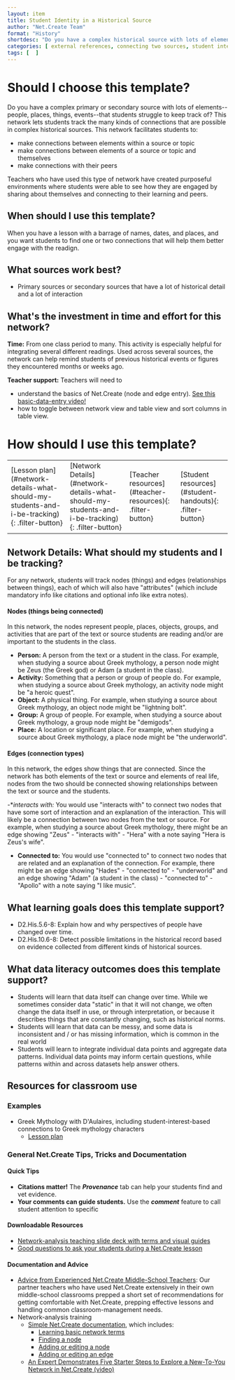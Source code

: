 ```yaml
---
layout: item
title: Student Identity in a Historical Source
author: "Net.Create Team"
format: "History"
shortdesc: "Do you have a complex historical source with lots of elements--people, places, things, events--that students struggle to keep track of?"
categories: [ external references, connecting two sources, student interests, text-to-text, text-to-self ]
tags: [  ]
---
```


# Should I choose this template?

Do you have a complex primary or secondary source with lots of elements--people, places, things, events--that students struggle to keep track of? This network lets students track the many kinds of connections that are possible in complex historical sources. This network facilitates students to: 
- make connections between elements within a source or topic
- make connections between elements of a source or topic and themselves
- make connections with their peers

Teachers who have used this type of network have created purposeful environments where students were able to see how they are engaged by sharing about themselves and connecting to their learning and peers. 

## When should I use this template?

When you have a lesson with a barrage of names, dates, and places, and you want students to find one or two connections that will help them better engage with the readign.

## What sources work best?

- Primary sources or secondary sources that have a lot of historical detail and a lot of interaction

## What's the investment in time and effort for this network?

**Time:** From one class period to many. This activity is especially helpful for integrating several different readings. Used across several sources, the network can help remind students of previous historical events or figures they encountered months or weeks ago.

**Teacher support:** Teachers will need to
- understand the basics of Net.Create (node and edge entry). [See this basic-data-entry video!](https://netcreate.org)
- how to toggle between network view and table view and sort columns in table view.

# How should I use this template?

<table>
<tr>
<td markdown=1>[Lesson plan](#network-details-what-should-my-students-and-i-be-tracking){: .filter-button}
</td>
<td markdown=1>[Network Details](#network-details-what-should-my-students-and-i-be-tracking){: .filter-button}
</td>
<td markdown=1>[Teacher resources](#teacher-resources){: .filter-button}
</td>
<td markdown=1>[Student resources](#student-handouts){: .filter-button}
</td>
</tr>
</table>

## Network Details: What should my students and I be tracking?

For any network, students will track nodes (things) and edges (relationships between things), each of which will also have "attributes" (which include mandatory info like citations and optional info like extra notes).

#### Nodes (things being connected)

In this network, the nodes represent people, places, objects, groups, and activities that are part of the text or source students are reading and/or are important to the students in the class. 

- **Person:** A person from the text or a student in the class. For example, when studying a source about Greek mythology, a person node might be Zeus (the Greek god) or Adam (a student in the class). 
- **Activity:** Something that a person or group of people do. For example, when studying a source about Greek mythology, an activity node might be "a heroic quest".
- **Object:** A physical thing. For example, when studying a source about Greek mythology, an object node might be "lightning bolt". 
- **Group:** A group of people. For example, when studying a source about Greek mythology, a group node might be "demigods". 
- **Place:** A location or significant place. For example, when studying a source about Greek mythology, a place node might be "the underworld". 

#### Edges (connection types)

In this network, the edges show things that are connected. Since the network has both elements of the text or source and elements of real life, nodes from the two should be connected showing relationships between the text or source and the students.

-**interacts with:* You would use "interacts with" to connect two nodes that have some sort of interaction and an explanation of the interaction. This will likely be a connection between two nodes from the text or source.  For example, when studying a source about Greek mythology, there might be an edge showing "Zeus" - "interacts with" - "Hera" with a note saying "Hera is Zeus's wife".

- **Connected to:** You would use "connected to" to connect two nodes that are related and an explanation of the connection. For example, there might be an edge showing "Hades" - "connected to" - "underworld" and an edge showing "Adam" (a student in the class) - "connected to" - "Apollo" with a note saying "I like music". 

## What learning goals does this template support?

- D2.His.5.6-8: Explain how and why perspectives of people have changed over time.
- D2.His.10.6-8: Detect possible limitations in the historical record based on evidence collected from different kinds of historical sources.

## What data literacy outcomes does this template support?

- Students will learn that data itself can change over time. While we sometimes consider data "static" in that it will not change, we often change the data itself in use, or through interpretation, or because it describes things that are constantly changing, such as historical norms.
- Students will learn that data can be messy, and some data is inconsistent and / or has missing information, which is common in the real world
- Students will learn to integrate individual data points and aggregate data patterns. Individual data points may inform certain questions, while patterns within and across datasets help answer others.

## Resources for classroom use

### Examples

- Greek Mythology with D'Aulaires, including student-interest-based connections to Greek mythology characters
	- [Lesson plan]({{site.urlresources}}/StudentToHistory_GreekMythology_LessonPlan.docx)

### General Net.Create Tips, Tricks and Documentation

#### Quick Tips

- **Citations matter!** The ***Provenance*** tab can help your students find and vet evidence.
- **Your comments can guide students.** Use the ***comment*** feature to call student attention to specific 

#### Downloadable Resources

- [Network-analysis teaching slide deck with terms and visual guides]({{site.urlresources}}/NetworkAnalysisTeachingSlideDeck.pptx)
- [Good questions to ask your students during a Net.Create lesson]({{site.urlresources}}/Good_Disciplinary-Data-Literacy_Questions_To_Ask.pptx)

#### Documentation and Advice

- [Advice from Experienced Net.Create Middle-School Teachers]({{site.urlresources}}/Classroom_Management_Tips.pptx): Our partner teachers who have used Net.Create extensively in their own middle-school classrooms prepped a short set of recommendations for getting comfortable with Net.Create, prepping effective lessons and handling common classroom-management needs.
- Network-analysis training
	- [Simple Net.Create documentation](https://netcreate.org/netcreate-userdocs/), which includes:
		- [Learning basic network terms](https://netcreate.org/netcreate-userdocs/docs/UserGuide/vocab/vocab.html)
		- [Finding a node](https://netcreate.org/netcreate-userdocs/docs/UserGuide/NodeSearch/nodeSearch.html)
		- [Adding or editing a node](https://netcreate.org/netcreate-userdocs/docs/UserGuide/nodeCreate/nodeCreate.html)
		- [Adding or editing an edge](https://netcreate.org/netcreate-userdocs/docs/UserGuide/edgeCreate/edgeCreate.html)
	- [An Expert Demonstrates Five Starter Steps to Explore a New-To-You Network in Net.Create (video)](https://youtu.be/au0A8By_tdE)
